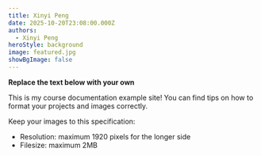 ```yaml
---
title: Xinyi Peng
date: 2025-10-20T23:08:00.000Z
authors:
  - Xinyi Peng
heroStyle: background
image: featured.jpg
showBgImage: false
---
```


**Replace the text below with your own**

This is my course documentation example site! You can find tips on how to format your projects and images correctly.

Keep your images to this specification:

* Resolution: maximum 1920 pixels for the longer side
* Filesize: maximum 2MB

